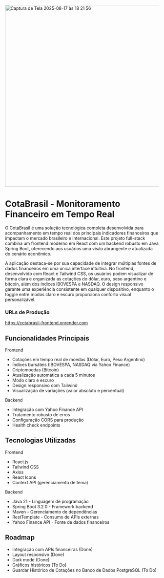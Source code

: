 <img width="1030" height="595" alt="Captura de Tela 2025-08-17 às 18 21 56" src="https://github.com/user-attachments/assets/065b4828-5ee9-46a9-b4c1-4ebe02cae9d3" />

# CotaBrasil - Monitoramento Financeiro em Tempo Real

O CotaBrasil é uma solução tecnológica completa desenvolvida para acompanhamento em tempo real dos principais indicadores financeiros que impactam o mercado brasileiro e internacional. Este projeto full-stack combina um frontend moderno em React com um backend robusto em Java Spring Boot, oferecendo aos usuários uma visão abrangente e atualizada do cenário econômico.

A aplicação destaca-se por sua capacidade de integrar múltiplas fontes de dados financeiros em uma única interface intuitiva. No frontend, desenvolvido com React e Tailwind CSS, os usuários podem visualizar de forma clara e organizada as cotações do dólar, euro, peso argentino e bitcoin, além dos índices IBOVESPA e NASDAQ. O design responsivo garante uma experiência consistente em qualquer dispositivo, enquanto o toggle entre modos claro e escuro proporciona conforto visual personalizável.

### URLs de Produção
https://cotabrasil-frontend.onrender.com

## Funcionalidades Principais
Frontend
- Cotações em tempo real de moedas (Dólar, Euro, Peso Argentino)
- Índices bursáteis (IBOVESPA, NASDAQ via Yahoo Finance)
- Criptomoedas (Bitcoin)
- Atualização automática a cada 5 minutos
- Modo claro e escuro
- Design responsivo com Tailwind
- Visualização de variações (valor absoluto e percentual)

Backend
- Integração com Yahoo Finance API
- Tratamento robusto de erros
- Configuração CORS para produção
- Health check endpoints

## Tecnologias Utilizadas
Frontend
- React.js
- Tailwind CSS
- Axios
- React Icons
- Context API (gerenciamento de tema)

Backend
- Java 21 - Linguagem de programação
- Spring Boot 3.2.0 - Framework backend
- Maven - Gerenciamento de dependências
- RestTemplate - Consumo de APIs externas
- Yahoo Finance API - Fonte de dados financeiros

## Roadmap
- Integração com APIs financeiras (Done)
- Layout responsivo (Done)
- Dark mode (Done)
- Gráficos históricos (To Do)
- Guardar Histórico de Cotações no Banco de Dados PostgreSQL (To Do)
